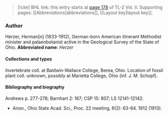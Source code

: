 > [!cite] BHL link: this entry starts at [page 178](https://www.biodiversitylibrary.org/page/33068420) of TL-2 Vol. II.
> Supporting pages: [[Abbreviations|abbreviations]], [[Layout key|layout key]].

### Author

Herzer, Herman\[n\] (1833-1912), German-born American itinerant Methodist minister and palaeobotanist active in the Geological Survey of the State of Ohio. 
**Abbreviated name**: *Herzer*

#### Collections and types

Invertebrate coll. at Baldwin-Wallace College, Berea, Ohio. Location of fossil plant coll. unknown, possibly at Marietta College, Ohio (inf. J. M. Schopf).

#### Bibliography and biography

Andrews p. 277-278; Barnhart 2: 167; CSP 15: 807; LS 12141-12142.
- Anon., Ohio State Acad. Sci., Proc. 22 meeting, 6(2): 63-64. 1912 (1913).

